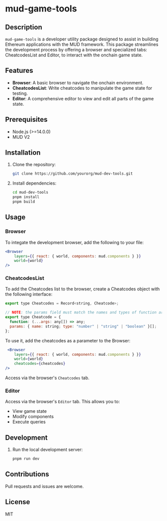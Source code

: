 # mud-game-tools

## Description

`mud-game-tools` is a developer utility package designed to assist in building Ethereum applications with the MUD framework. This package streamlines the development process by offering a browser and specialized tabs: CheatcodesList and Editor, to interact with the onchain game state.

## Features

- **Browser**: A basic browser to navigate the onchain environment.
- **CheatcodesList**: Write cheatcodes to manipulate the game state for testing.
- **Editor**: A comprehensive editor to view and edit all parts of the game state.

## Prerequisites

- Node.js (>=14.0.0)
- MUD V2

## Installation

1. Clone the repository:
   ```bash
   git clone https://github.com/yourorg/mud-dev-tools.git
   ```

2. Install dependencies:
   ```bash
   cd mud-dev-tools
   pnpm install
   pnpm build
   ```

## Usage

### Browser

To integate the development browser, add the following to your file:

```jsx
<Browser
    layers={{ react: { world, components: mud.components } }}
    world={world}
/>
```

### CheatcodesList
To add the Cheatcodes list to the browser, create a Cheatcodes object with the following interface:
```jsx
export type Cheatcodes = Record<string, Cheatcode>;

// NOTE: the params field must match the names and types of function arguments
export type Cheatcode = {
  function: (...args: any[]) => any;
  params: { name: string; type: "number" | "string" | "boolean" }[];
};
```

To use it, add the cheatcodes as a parameter to the Browser:
```jsx
 <Browser
    layers={{ react: { world, components: mud.components } }}
    world={world}
    cheatcodes={cheatcodes}
/>
```

Access via the browser's `Cheatcodes` tab.

### Editor

Access via the browser's `Editor` tab. This allows you to:

- View game state
- Modify components
- Execute queries

## Development

1. Run the local development server:
   ```bash
   pnpm run dev
   ```

## Contributions

Pull requests and issues are welcome.

## License

MIT
